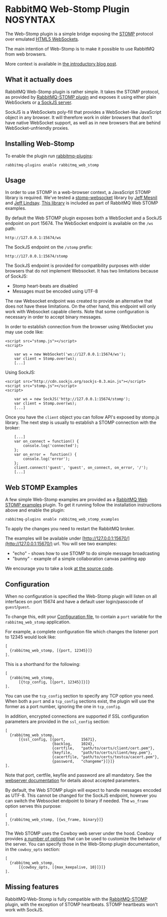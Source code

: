 <!--
Copyright (C) 2007-2015 Pivotal Software, Inc. 

All rights reserved. This program and the accompanying materials
are made available under the terms of the under the Apache License, 
Version 2.0 (the "License”); you may not use this file except in compliance 
with the License. You may obtain a copy of the License at

http://www.apache.org/licenses/LICENSE-2.0

Unless required by applicable law or agreed to in writing, software
distributed under the License is distributed on an "AS IS" BASIS,
WITHOUT WARRANTIES OR CONDITIONS OF ANY KIND, either express or implied.
See the License for the specific language governing permissions and
limitations under the License.
-->
# RabbitMQ Web-Stomp Plugin NOSYNTAX

The Web-Stomp plugin is a simple bridge exposing the
[STOMP](http://stomp.github.com) protocol over emulated
[HTML5 WebSockets](https://en.wikipedia.org/wiki/WebSockets).

The main intention of Web-Stomp is to make it possible to use RabbitMQ
from web browsers.

More context is available in
[the introductory blog post](http://www.rabbitmq.com/blog/2012/05/14/introducing-rabbitmq-web-stomp/).

## <a id="rationale"/>What it actually does

RabbitMQ Web-Stomp plugin is rather simple. It takes the STOMP protocol,
as provided by [RabbitMQ-STOMP plugin](/stomp.html) and exposes it using
either plain WebSockets or [a SockJS server](http://sockjs.org).

SockJS is a WebSockets poly-fill that provides a WebSocket-like
JavaScript object in any browser. It will therefore work in older
browsers that don't have native WebSocket support, as well as in new
browsers that are behind WebSocket-unfriendly proxies.


## <a id="iws"/>Installing Web-Stomp
To enable the plugin run [rabbitmq-plugins](/man/rabbitmq-plugins.1.man.html):

    rabbitmq-plugins enable rabbitmq_web_stomp

## <a id="usage"/>Usage

In order to use STOMP in a web-browser context, a JavaScript STOMP
library is required. We've tested a
[stomp-websocket](https://github.com/jmesnil/stomp-websocket/) library
by [Jeff Mesnil](https://github.com/jmesnil) and
[Jeff Lindsay](https://github.com/progrium).
[This library](https://github.com/rabbitmq/rabbitmq-web-stomp-examples/blob/master/priv/stomp.js)
is included as part of RabbitMQ Web STOMP examples.

By default the Web STOMP plugin exposes both a WebSocket and a
SockJS endpoint on port 15674. The WebSocket endpoint is available
on the `/ws` path:

    http://127.0.0.1:15674/ws

The SockJS endpoint on the `/stomp` prefix:

    http://127.0.0.1:15674/stomp

The SockJS endpoint is provided for compatibility purposes with
older browsers that do not implement Websocket. It has two
limitations because of SockJS:

 *  Stomp heart-beats are disabled
 *  Messages must be encoded using UTF-8

The raw Websocket endpoint was created to provide an alternative
that does not have these limitations. On the other hand, this
endpoint will only work with Websocket capable clients. Note that
some configuration is necessary in order to accept binary messages.

In order to establish connection from the browser using WebSocket
you may use code like:

    <script src="stomp.js"></script>
    <script>

        var ws = new WebSocket('ws://127.0.0.1:15674/ws');
        var client = Stomp.over(ws);
        [...]

Using SockJS:

    <script src="http://cdn.sockjs.org/sockjs-0.3.min.js"></script>
    <script src="stomp.js"></script>
    <script>

        var ws = new SockJS('http://127.0.0.1:15674/stomp');
        var client = Stomp.over(ws);
        [...]

Once you have the `client` object you can follow API's exposed by
stomp.js library. The next step is usually to establish a STOMP
connection with the broker:

        [...]
        var on_connect = function() {
            console.log('connected');
        };
        var on_error =  function() {
            console.log('error');
        };
        client.connect('guest', 'guest', on_connect, on_error, '/');
        [...]


## <a id="examples"/>Web STOMP Examples

A few simple Web-Stomp examples are provided as a
[RabbitMQ Web STOMP examples](https://github.com/rabbitmq/rabbitmq-web-stomp-examples)
plugin. To get it running follow the installation instructions above
and enable the plugin:

    rabbitmq-plugins enable rabbitmq_web_stomp_examples

To apply the changes you need to restart the RabbitMQ broker.

The examples will be available under
[http://127.0.0.1:15670/](http://127.0.0.1:15670/) url. You will see two examples:

 * "echo" - shows how to use STOMP to do simple message broadcasting
 * "bunny" - example of a simple collaboration canvas painting app

We encourage you to take a look [at the source code](https://github.com/rabbitmq/rabbitmq-web-stomp-examples/tree/master/priv).

## <a id="config"/>Configuration

When no configuration is specified the Web-Stomp plugin will listen on
all interfaces on port 15674 and have a default user login/passcode of
`guest`/`guest`.

To change this, edit your
[Configuration file](/configure.html#configuration-file),
to contain a `port` variable for the `rabbitmq_web_stomp` application.

For example, a complete configuration file which changes the listener
port to 12345 would look like:

    [
      {rabbitmq_web_stomp, [{port, 12345}]}
    ].

This is a shorthand for the following:

    [
      {rabbitmq_web_stomp,
          [{tcp_config, [{port, 12345}]}]}
    ].

You can use the `tcp_config` section to specify any TCP option you need.
When both a `port` and a `tcp_config` sections exist, the plugin will
use the former as a port number, ignoring the one in `tcp_config`.

In addition, encrypted connections are supported if SSL configuration parameters are
provided in the `ssl_config` section:

    [
      {rabbitmq_web_stomp,
          [{ssl_config, [{port,       15671},
                         {backlog,    1024},
                         {certfile,   "path/to/certs/client/cert.pem"},
                         {keyfile,    "path/to/certs/client/key.pem"},
                         {cacertfile, "path/to/certs/testca/cacert.pem"},
                         {password,   "changeme"}]}]}
    ].

Note that port, certfile, keyfile and password are all mandatory. See the [webserver documentation](https://github.com/rabbitmq/cowboy/blob/4b93c2d19a10e5d9cee207038103bb83f1ab9436/src/cowboy_ssl_transport.erl#L40)
for details about accepted parameters.

By default, the Web STOMP plugin will expect to handle messages
encoded as UTF-8. This cannot be changed for the SockJS endpoint,
however you can switch the Websocket endpoint to binary if needed.
The `ws_frame` option serves this purpose:

    [
      {rabbitmq_web_stomp, [{ws_frame, binary}]}
    ].

The Web STOMP uses the Cowboy web server under the hood.
Cowboy provides [a number of options](http://ninenines.eu/docs/en/cowboy/1.0/manual/cowboy_protocol/)
that can be used to customize the behavior of the server. You
can specify those in the Web-Stomp plugin documentation, in
the `cowboy_opts` section:

    [
      {rabbitmq_web_stomp,
          [{cowboy_opts, [{max_keepalive, 10}]}]}
    ].

## <a id="missing"/>Missing features

RabbitMQ-Web-Stomp is fully compatible with the
[RabbitMQ-STOMP](/stomp.html) plugin, with the exception of STOMP
heartbeats. STOMP heartbeats won't work with SockJS.
